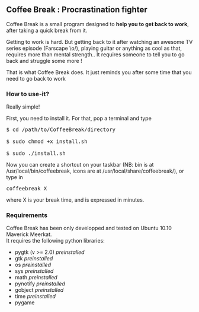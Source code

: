 <h2>Coffee Break : Procrastination fighter</h2>

<p>Coffee Break is a small program designed to <b>help you to get back to work</b>, after taking a quick break from it.</p>
<p>Getting to work is hard. But getting back to it after watching an awesome TV series episode (Farscape \o/), playing guitar or anything as cool as that, requires more than mental strength.. It requires someone to tell you to go back and struggle some more !</p>

<p>That is what Coffee Break does. It just reminds you after some time that you need to go back to work</p>

<h3>How to use-it?</h3>
<p>Really simple!</p>

<p>First, you need to install it. For that, pop a terminal and type <br/>
<pre>$ cd /path/to/CoffeeBreak/directory<br/>
$ sudo chmod +x install.sh<br/>
$ sudo ./install.sh</pre></p>

<p>Now you can create a shortcut on your taskbar (NB: bin is at /usr/local/bin/coffeebreak, icons are at /usr/local/share/coffeebreak/), or type in <pre>coffeebreak X</pre> where X is your break time, and is expressed in minutes.</p>

<h3>Requirements</h3>
<p>Coffee Break has been only developped and tested on Ubuntu 10.10 Maverick Meerkat.<br/>
It requires the following python libraries: <ul>
<li>pygtk (v >= 2.0) <i>preinstalled</i></li>
<li>gtk <i>preinstalled</i></li>
<li>os <i>preinstalled</i></li>
<li>sys <i>preinstalled</i></li>
<li>math <i>preinstalled</i></li>
<li>pynotify <i>preinstalled</i></li>
<li>gobject <i>preinstalled</i></li>
<li>time <i>preinstalled</i></li>
<li>pygame</li>
</ul></p>